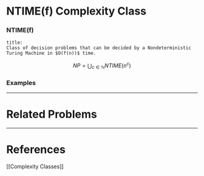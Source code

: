 
# NTIME(f) Complexity Class
### NTIME(f)
```ad-note
title:
Class of decision problems that can be decided by a Nondeterministic Turing Machine in $O(f(n))$ time.
```

$$
NP=\bigcup_{c\in\mathbb N}NTIME(n^c)
$$
### Examples


---
# Related Problems

---
# References
[[Complexity Classes]]